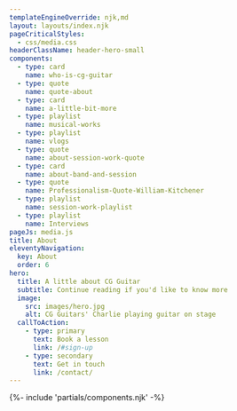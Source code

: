 ```yaml
---
templateEngineOverride: njk,md
layout: layouts/index.njk
pageCriticalStyles:
  - css/media.css
headerClassName: header-hero-small
components:
  - type: card
    name: who-is-cg-guitar
  - type: quote
    name: quote-about
  - type: card
    name: a-little-bit-more
  - type: playlist
    name: musical-works
  - type: playlist
    name: vlogs
  - type: quote
    name: about-session-work-quote
  - type: card
    name: about-band-and-session
  - type: quote
    name: Professionalism-Quote-William-Kitchener
  - type: playlist
    name: session-work-playlist
  - type: playlist
    name: Interviews
pageJs: media.js
title: About
eleventyNavigation:
  key: About
  order: 6
hero:
  title: A little about CG Guitar
  subtitle: Continue reading if you'd like to know more
  image:
    src: images/hero.jpg
    alt: CG Guitars' Charlie playing guitar on stage
  callToAction:
    - type: primary
      text: Book a lesson
      link: /#sign-up
    - type: secondary
      text: Get in touch
      link: /contact/
---
```


<article class="about-section no-padding">
{%- include 'partials/components.njk' -%}
</article>



